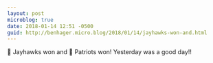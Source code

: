 ```yaml
---
layout: post
microblog: true
date: 2018-01-14 12:51 -0500
guid: http://benhager.micro.blog/2018/01/14/jayhawks-won-and.html
---
```

🏀 Jayhawks won and 🏈 Patriots won! Yesterday was a good day!!
